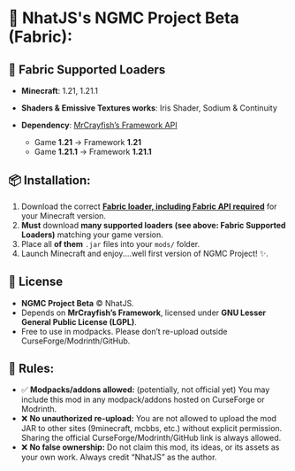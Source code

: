 # **📌 NhatJS's NGMC Project Beta (Fabric):**

## 🚀 Fabric Supported Loaders
- **Minecraft**: 1.21, 1.21.1
- **Shaders & Emissive Textures works**: Iris Shader, Sodium & Continuity
- **Dependency**: [MrCrayfish’s Framework API](https://www.curseforge.com/minecraft/mc-mods/framework)

  - Game **1.21** → Framework **1.21**  
  - Game **1.21.1** → Framework **1.21.1**
 
## 📦 Installation:
1. Download the correct **[Fabric loader, including Fabric API required](https://fabricmc.net/)** for your Minecraft version.
2. **Must** download **many supported loaders (see above: Fabric Supported Loaders)** matching your game version.
3. Place all **of them** `.jar` files into your `mods/` folder.  
4. Launch Minecraft and enjoy....well first version of NGMC Project! ✨.

## 📖 License
- **NGMC Project Beta** © NhatJS.  
- Depends on **MrCrayfish’s Framework**, licensed under **GNU Lesser General Public License (LGPL)**.  
- Free to use in modpacks. Please don’t re-upload outside CurseForge/Modrinth/GitHub.

## 📜 Rules:
- ✅ **Modpacks/addons allowed:** (potentially, not official yet)
You may include this mod in any modpack/addons hosted on CurseForge or Modrinth.
- ❌ **No unauthorized re-upload:**
You are not allowed to upload the mod JAR to other sites (9minecraft, mcbbs, etc.) without explicit permission.
Sharing the official CurseForge/Modrinth/GitHub link is always allowed.
- ❌ **No false ownership:**
Do not claim this mod, its ideas, or its assets as your own work.
Always credit “NhatJS” as the author.
